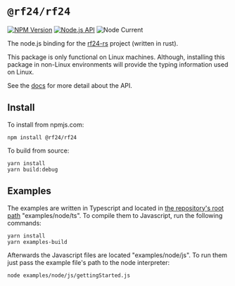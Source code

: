 # `@rf24/rf24`

[rtd-badge]: https://img.shields.io/readthedocs/rf24-rs
[docs]: https://rf24-rs.readthedocs.io/en/latest/node-api/
[rf24-rs]: https://github.com/nRF24/rf24-rs
[npm-badge]: https://img.shields.io/npm/v/%40rf24%2Frf24
[npm-link]: https://www.npmjs.com/package/@rf24/rf24
[node-version]: https://img.shields.io/node/v/%40rf24%2Frf24?color=blue

[![NPM Version][npm-badge]][npm-link]
[![Node.js API][rtd-badge]][docs]
![Node Current][node-version]

The node.js binding for the [rf24-rs] project (written in rust).

This package is only functional on Linux machines.
Although, installing this package in non-Linux environments will
provide the typing information used on Linux.

See the [docs] for more detail about the API.

## Install

To install from npmjs.com:

```text
npm install @rf24/rf24
```

To build from source:

```text
yarn install
yarn build:debug
```

## Examples

The examples are written in Typescript and located in [the repository's root path][rf24-rs] "examples/node/ts".
To compile them to Javascript, run the following commands:

```text
yarn install
yarn examples-build
```

Afterwards the Javascript files are located "examples/node/js".
To run them just pass the example file's path to the node interpreter:

```text
node examples/node/js/gettingStarted.js
```

